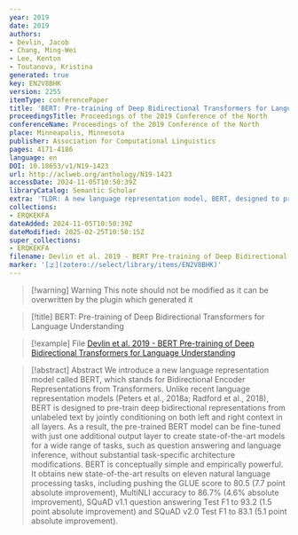 ```yaml
---
year: 2019
date: 2019
authors:
- Devlin, Jacob
- Chang, Ming-Wei
- Lee, Kenton
- Toutanova, Kristina
generated: true
key: EN2V8BHK
version: 2255
itemType: conferencePaper
title: 'BERT: Pre-training of Deep Bidirectional Transformers for Language Understanding'
proceedingsTitle: Proceedings of the 2019 Conference of the North
conferenceName: Proceedings of the 2019 Conference of the North
place: Minneapolis, Minnesota
publisher: Association for Computational Linguistics
pages: 4171-4186
language: en
DOI: 10.18653/v1/N19-1423
url: http://aclweb.org/anthology/N19-1423
accessDate: 2024-11-05T10:50:39Z
libraryCatalog: Semantic Scholar
extra: 'TLDR: A new language representation model, BERT, designed to pre-train deep bidirectional representations from unlabeled text by jointly conditioning on both left and right context in all layers, which can be fine-tuned with just one additional output layer to create state-of-the-art models for a wide range of tasks.'
collections:
- ERQKEKFA
dateAdded: 2024-11-05T10:50:39Z
dateModified: 2025-02-25T10:50:15Z
super_collections:
- ERQKEKFA
filename: Devlin et al. 2019 - BERT Pre-training of Deep Bidirectional Transformers for Language Understanding
marker: '[🇿](zotero://select/library/items/EN2V8BHK)'
---
```



 > 
 > \[!warning\] Warning
 > This note should not be modified as it can be overwritten by the plugin which generated it

 > 
 > \[!title\] BERT: Pre-training of Deep Bidirectional Transformers for Language Understanding

 > 
 > \[!example\] File
 > [Devlin et al. 2019 - BERT Pre-training of Deep Bidirectional Transformers for Language Understanding](Devlin%20et%20al.%202019%20-%20BERT%20Pre-training%20of%20Deep%20Bidirectional%20Transformers%20for%20Language%20Understanding.pdf)

 > 
 > \[!abstract\] Abstract
 > We introduce a new language representation model called BERT, which stands for Bidirectional Encoder Representations from Transformers. Unlike recent language representation models (Peters et al., 2018a; Radford et al., 2018), BERT is designed to pre-train deep bidirectional representations from unlabeled text by jointly conditioning on both left and right context in all layers. As a result, the pre-trained BERT model can be fine-tuned with just one additional output layer to create state-of-the-art models for a wide range of tasks, such as question answering and language inference, without substantial task-specific architecture modifications. BERT is conceptually simple and empirically powerful. It obtains new state-of-the-art results on eleven natural language processing tasks, including pushing the GLUE score to 80.5 (7.7 point absolute improvement), MultiNLI accuracy to 86.7% (4.6% absolute improvement), SQuAD v1.1 question answering Test F1 to 93.2 (1.5 point absolute improvement) and SQuAD v2.0 Test F1 to 83.1 (5.1 point absolute improvement).
